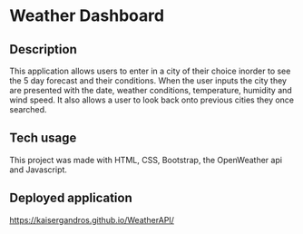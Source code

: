 # Weather Dashboard

## Description
This application allows users to enter in a city of their choice inorder to see the 5 day forecast and their conditions. When the user inputs the city they are presented with the date, weather conditions, temperature, humidity and wind speed. It also allows a user to look back onto previous cities they once searched.

## Tech usage
This project was made with HTML, CSS, Bootstrap, the OpenWeather api and Javascript.
## Deployed application
https://kaisergandros.github.io/WeatherAPI/
